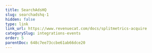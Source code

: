 ```yaml
---
title: SearchAdsHQ
slug: searchadshq-1
hidden: false
type: link
link_url: https://www.revenuecat.com/docs/splitmetrics-acquire
categorySlug: integrations-events
order: 5
parentDoc: 648c7ee73ccbe61ab66dce20
---
```

